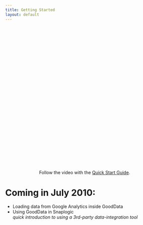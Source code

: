 ```yaml
---
title: Getting Started
layout: default
---
```


<div style="text-align: center">
    <object width="640" height="456"><param name="allowfullscreen" value="true" /><param name="allowscriptaccess" value="always" /><param name="movie" value="http://vimeo.com/moogaloop.swf?clip_id=12674036&amp;server=vimeo.com&amp;show_title=1&amp;show_byline=0&amp;show_portrait=0&amp;color=576bab&amp;fullscreen=1" /><embed src="http://vimeo.com/moogaloop.swf?clip_id=12674036&amp;server=vimeo.com&amp;show_title=1&amp;show_byline=0&amp;show_portrait=0&amp;color=576bab&amp;fullscreen=1" type="application/x-shockwave-flash" allowfullscreen="true" allowscriptaccess="always" width="640" height="456"></embed></object><br>
    Follow the video with the <a href="load-in-5-minutes.html">Quick Start Guide</a>.
</div>

# Coming in July 2010:

 * Loading data from Google Analytics inside GoodData
 * Using GoodData in Snaplogic<br>*quick introduction to using a 3rd-party data-integration tool*
